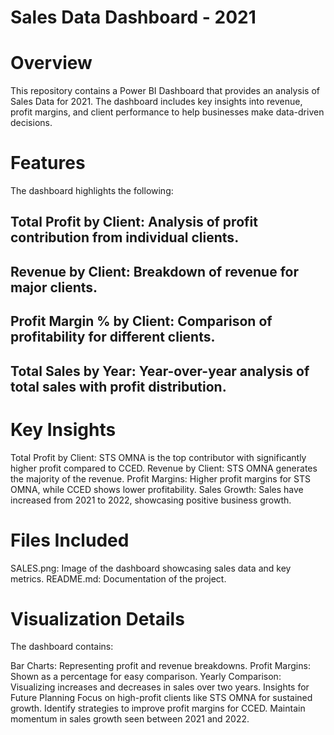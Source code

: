 # Sales Data Dashboard - 2021
# Overview
This repository contains a Power BI Dashboard that provides an analysis of Sales Data for 2021. The dashboard includes key insights into revenue, profit margins, and client performance to help businesses make data-driven decisions.

# Features
The dashboard highlights the following:

## Total Profit by Client: Analysis of profit contribution from individual clients.
## Revenue by Client: Breakdown of revenue for major clients.
## Profit Margin % by Client: Comparison of profitability for different clients.
## Total Sales by Year: Year-over-year analysis of total sales with profit distribution.
# Key Insights
Total Profit by Client:
STS OMNA is the top contributor with significantly higher profit compared to CCED.
Revenue by Client:
STS OMNA generates the majority of the revenue.
Profit Margins:
Higher profit margins for STS OMNA, while CCED shows lower profitability.
Sales Growth:
Sales have increased from 2021 to 2022, showcasing positive business growth.
# Files Included
SALES.png: Image of the dashboard showcasing sales data and key metrics.
README.md: Documentation of the project.

# Visualization Details
The dashboard contains:

Bar Charts: Representing profit and revenue breakdowns.
Profit Margins: Shown as a percentage for easy comparison.
Yearly Comparison: Visualizing increases and decreases in sales over two years.
Insights for Future Planning
Focus on high-profit clients like STS OMNA for sustained growth.
Identify strategies to improve profit margins for CCED.
Maintain momentum in sales growth seen between 2021 and 2022.
